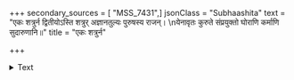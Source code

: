 +++
secondary_sources = [ "MSS_7431",]
jsonClass = "Subhaashita"
text = "एकः शत्रुर्न द्वितीयोऽस्ति शत्रुर् अज्ञानतुल्यः पुरुषस्य राजन्।  \nयेनावृतः कुरुते संप्रयुक्तो घोराणि कर्माणि सुदारुणानि॥"
title = "एकः शत्रुर्न"

+++

<details><summary>Text</summary>

एकः शत्रुर्न द्वितीयोऽस्ति शत्रुर् अज्ञानतुल्यः पुरुषस्य राजन्।  
येनावृतः कुरुते संप्रयुक्तो घोराणि कर्माणि सुदारुणानि॥
</details>

